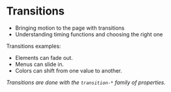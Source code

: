 # Transitions

* Bringing motion to the page with transitions
* Understanding timing functions and choosing the right one

Transitions examples:

* Elements can fade out. 
* Menus can slide in. 
* Colors can shift from one value to another.

*Transitions are done with the `transition-*` family of properties.*